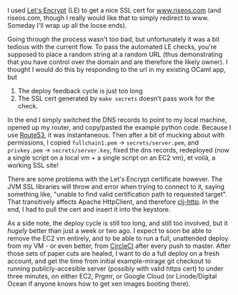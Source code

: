 I used [Let's Encrypt](https://letsencrypt.org/) (LE) to get a nice SSL cert for www.riseos.com (and riseos.com, though I really would like that to simply redirect to www. Someday I'll wrap up all the loose ends).

Going through the process wasn't too bad, but unfortunately it was a bit tedious with the current flow. To pass the automated LE checks, you're supposed to place a random string at a random URL (thus demonstrating that you have control over the domain and are therefore the likely owner). I thought I would do this by responding to the url in my existing OCaml app, but

 1. The deploy feedback cycle is just too long
 1. The SSL cert generated by `make secrets` doesn't pass work for the check.

In the end I simply switched the DNS records to point to my local machine, opened up my router, and copy/pasted the example python code. Because I use [Route53](https://aws.amazon.com/route53/), it was instantaneous. Then after a bit of mucking about with permissions, I copied `fullchain1.pem` -> `secrets/server.pem`, and `privkey.pem` -> `secrets/server.key`, fixed the dns records, redeployed (now a single script on a local vm + a single script on an EC2 vm), et voilà, a working SSL site!

There are some problems with the Let's Encrypt certificate however. The JVM SSL libraries will throw and error when trying to connect to it, saying something like, "unable to find valid certification path to requested target". That transitively affects Apache HttpClient, and therefore [clj-http](https://github.com/dakrone/clj-http). In the end, I had to pull the cert and insert it into the keystore.

As a side note, the deploy cycle is still too long, and still too involved, but it _hugely_ better than just a week or two ago. I expect to soon be able to remove the EC2 vm entirely, and to be able to run a full, unattended deploy from my VM - or even better, from [CircleCI](https://circleci.com/) after every push to master. After those sets of paper cuts are healed, I want to do a full deploy on a fresh account, and get the time from initial example-mirage git checkout to running publicly-accesible server (possibly with valid https cert) to under three minutes, on either EC2, Prgmr, or Google Cloud (or Linode/Digital Ocean if anyone knows how to get xen images booting there).
